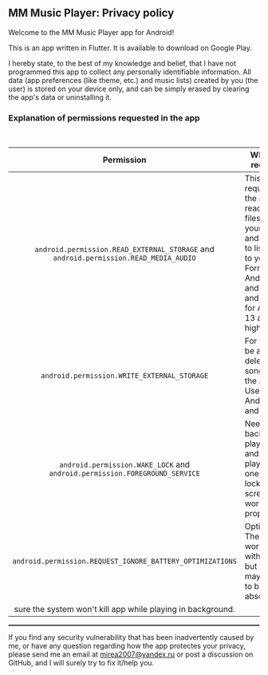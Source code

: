 ## MM Music Player: Privacy policy

Welcome to the MM Music Player app for Android!

This is an app written in Flutter. It is available to download on Google Play.

I hereby state, to the best of my knowledge and belief, that I have not programmed this app to collect any personally identifiable information. All data (app preferences (like theme, etc.) and music lists) created by you (the user) is stored on your device only, and can be simply erased by clearing the app's data or uninstalling it.

### Explanation of permissions requested in the app

<br/>

| Permission | Why it is required |
| :---: | --- |
| `android.permission.READ_EXTERNAL_STORAGE` and `android.permission.READ_MEDIA_AUDIO` | This is required for the app to read music files from your device and be able to list them to you. Former for Android 12 and lower, and latter for Android 13 and higher. |
| `android.permission.WRITE_EXTERNAL_STORAGE` | For you to be able to delete songs from the app. Used by Android 10 and lower. |
| `android.permission.WAKE_LOCK` and `android.permission.FOREGROUND_SERVICE` | Needed for background playback and system player (the one on the lock screen) to work properly. |
| `android.permission.REQUEST_IGNORE_BATTERY_OPTIMIZATIONS` | Optional. The app works fine without it, but you may grant it to be absolutely
sure the system won\'t kill app while playing in background.|

 <hr style="border:1px solid gray">

If you find any security vulnerability that has been inadvertently caused by me, or have any question regarding how the app protectes your privacy, please send me an email at mirea2007@yandex.ru or post a discussion on GitHub, and I will surely try to fix it/help you.
